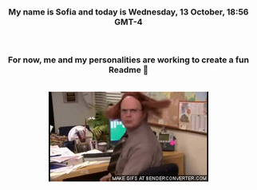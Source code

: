 


<div align="center">
<h3 >My name is Sofia and today is Wednesday, 13 October, 18:56 GMT-4</h3><br>
<h3 >For now, me and my personalities are working to create a fun Readme 👋
</h3><br>
<img src='img/dwight.gif' alt='working...'/>
</div>

